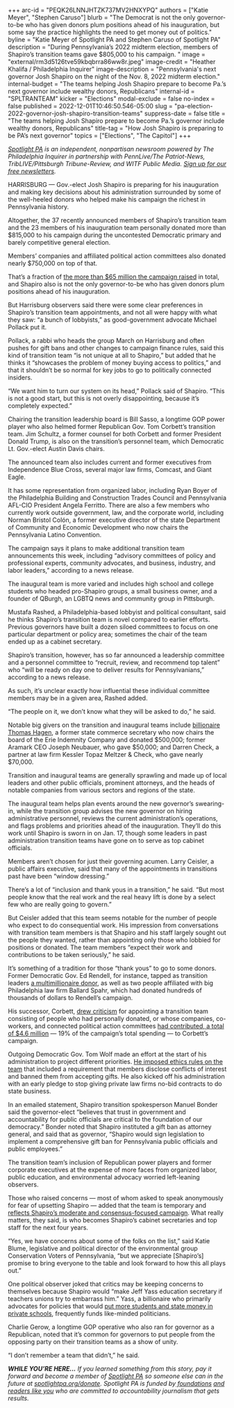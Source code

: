 +++
arc-id = "PEQK26LNNJHTZK737MV2HNXYPQ"
authors = ["Katie Meyer", "Stephen Caruso"]
blurb = "The Democrat is not the only governor-to-be who has given donors plum positions ahead of his inauguration, but some say the practice highlights the need to get money out of politics."
byline = "Katie Meyer of Spotlight PA and Stephen Caruso of Spotlight PA"
description = "During Pennsylvania’s 2022 midterm election, members of Shapiro’s transition teams gave $805,000 to his campaign. "
image = "external/rm3d5126tve59kbqbrra86ww8r.jpeg"
image-credit = "Heather Khalifa / Philadelphia Inquirer"
image-description = "Pennsylvania's next governor Josh Shapiro on the night of the Nov. 8, 2022 midterm election."
internal-budget = "The teams helping Josh Shapiro prepare to become Pa.’s next governor include wealthy donors, Republicans"
internal-id = "SPLTRANTEAM"
kicker = "Elections"
modal-exclude = false
no-index = false
published = 2022-12-01T10:46:50.546-05:00
slug = "pa-election-2022-governor-josh-shapiro-transition-teams"
suppress-date = false
title = "The teams helping Josh Shapiro prepare to become Pa.’s governor include wealthy donors, Republicans"
title-tag = "How Josh Shapiro is preparing to be PA’s next governor"
topics = ["Elections", "The Capitol"]
+++

<a href="https://www.spotlightpa.org/"><i>Spotlight PA</i></a><i> is an independent, nonpartisan newsroom powered by The Philadelphia Inquirer in partnership with PennLive/The Patriot-News, TribLIVE/Pittsburgh Tribune-Review, and WITF Public Media. </i><a href="https://www.spotlightpa.org/newsletters"><i>Sign up for our free newsletters</i></a><i>.</i>

HARRISBURG — Gov.-elect Josh Shapiro is preparing for his inauguration and making key decisions about his administration surrounded by some of the well-heeled donors who helped make his campaign the richest in Pennsylvania history.

Altogether, the 37 recently announced members of Shapiro’s transition team and the 23 members of his inauguration team personally donated more than $815,000 to his campaign during the uncontested Democratic primary and barely competitive general election.

Members’ companies and affiliated political action committees also donated nearly $750,000 on top of that.

<script src="https://www.spotlightpa.org/embed.js" async></script><div data-spl-embed-version="1" data-spl-src="https://www.spotlightpa.org/embeds/newsletter/"></div>


That’s a fraction of <a href="https://www.campaignfinanceonline.pa.gov/Pages/CFAnnualTotals.aspx?Filer=20160016">the more than $65 million the campaign raised</a> in total, and Shapiro also is not the only governor-to-be who has given donors plum positions ahead of his inauguration.

But Harrisburg observers said there were some clear preferences in Shapiro’s transition team appointments, and not all were happy with what they saw: “a bunch of lobbyists,” as good-government advocate Michael Pollack put it.

Pollack, a rabbi who heads the group March on Harrisburg and often pushes for gift bans and other changes to campaign finance rules, said this kind of transition team “is not unique at all to Shapiro,” but added that he thinks it “showcases the problem of money buying access to politics,” and that it shouldn’t be so normal for key jobs to go to politically connected insiders.

“We want him to turn our system on its head,” Pollack said of Shapiro. “This is not a good start, but this is not overly disappointing, because it’s completely expected.”

Chairing the transition leadership board is Bill Sasso, a longtime GOP power player who also helmed former Republican Gov. Tom Corbett’s transition team. Jim Schultz, a former counsel for both Corbett and former President Donald Trump, is also on the transition’s personnel team, which Democratic Lt. Gov.-elect Austin Davis chairs.

The announced team also includes current and former executives from Independence Blue Cross, several major law firms, Comcast, and Giant Eagle.

It has some representation from organized labor, including Ryan Boyer of the Philadelphia Building and Construction Trades Council and Pennsylvania AFL-CIO President Angela Ferritto. There are also a few members who currently work outside government, law, and the corporate world, including Norman Bristol Colón, a former executive director of the state Department of Community and Economic Development who now chairs the Pennsylvania Latino Convention.

The campaign says it plans to make additional transition team announcements this week, including “advisory committees of policy and professional experts, community advocates, and business, industry, and labor leaders,” according to a news release.

The inaugural team is more varied and includes high school and college students who headed pro-Shapiro groups, a small business owner, and a founder of QBurgh, an LGBTQ news and community group in Pittsburgh.

Mustafa Rashed, a Philadelphia-based lobbyist and political consultant, said he thinks Shapiro’s transition team is novel compared to earlier efforts. Previous governors have built a dozen siloed committees to focus on one particular department or policy area; sometimes the chair of the team ended up as a cabinet secretary.

Shapiro’s transition, however, has so far announced a leadership committee and a personnel committee to “recruit, review, and recommend top talent” who “will be ready on day one to deliver results for Pennsylvanians,” according to a news release.

As such, it’s unclear exactly how influential these individual committee members may be in a given area, Rashed added.

“The people on it, we don’t know what they will be asked to do,” he said.

Notable big givers on the transition and inaugural teams include <a href="https://www.forbes.com/profile/thomas-hagen/?sh=76a0433225ca">billionaire Thomas Hagen</a>, a former state commerce secretary who now chairs the board of the Erie Indemnity Company and donated $500,000; former Aramark CEO Joseph Neubauer, who gave $50,000; and Darren Check, a partner at law firm Kessler Topaz Meltzer &amp; Check, who gave nearly $70,000.

Transition and inaugural teams are generally sprawling and made up of local leaders and other public officials, prominent attorneys, and the heads of notable companies from various sectors and regions of the state.

The inaugural team helps plan events around the new governor’s swearing-in, while the transition group advises the new governor on hiring administrative personnel, reviews the current administration’s operations, and flags problems and priorities ahead of the inauguration. They’ll do this work until Shapiro is sworn in on Jan. 17, though some leaders in past administration transition teams have gone on to serve as top cabinet officials.

Members aren’t chosen for just their governing acumen. Larry Ceisler, a public affairs executive, said that many of the appointments in transitions past have been “window dressing.”

There’s a lot of “inclusion and thank yous in a transition,” he said. “But most people know that the real work and the real heavy lift is done by a select few who are really going to govern.”

But Ceisler added that this team seems notable for the number of people who expect to do consequential work. His impression from conversations with transition team members is that Shapiro and his staff largely sought out the people they wanted, rather than appointing only those who lobbied for positions or donated. The team members “expect their work and contributions to be taken seriously,” he said.

It’s something of a tradition for those “thank yous” to go to some donors. Former Democratic Gov. Ed Rendell, for instance, tapped as transition leaders <a href="https://archive.triblive.com/news/rendell-taps-fox-chapel-donor-for-transition-team/">a multimillionaire donor</a>, as well as two people affiliated with big Philadelphia law firm Ballard Spahr, which had donated hundreds of thousands of dollars to Rendell’s campaign.

His successor, Corbett, <a href="https://www.inquirer.com/philly/blogs/our-money/Corbett_donors_score_spots_on_transition_team.html">drew criticism</a> for appointing a transition team consisting of people who had personally donated, or whose companies, co-workers, and connected political action committees <a href="https://old.post-gazette.com/pg/10353/1111963-454.stm">had contributed, a total of $4.6 million</a> — 19% of the campaign’s total spending — to Corbett’s campaign.

Outgoing Democratic Gov. Tom Wolf made an effort at the start of his administration to project different priorities. <a href="https://www.inquirer.com/philly/news/local/20141113_Sending_signals__Wolf_bans_gifts__limits_no-bid_legal_work.html">He imposed ethics rules on the team</a> that included a requirement that members disclose conflicts of interest and banned them from accepting gifts. He also kicked off his administration with an early pledge to stop giving private law firms no-bid contracts to do state business.

In an emailed statement, Shapiro transition spokesperson Manuel Bonder said the governor-elect “believes that trust in government and accountability for public officials are critical to the foundation of our democracy.” Bonder noted that Shapiro instituted a gift ban as attorney general, and said that as governor, “Shapiro would sign legislation to implement a comprehensive gift ban for Pennsylvania public officials and public employees.”

The transition team’s inclusion of Republican power players and former corporate executives at the expense of more faces from organized labor, public education, and environmental advocacy worried left-leaning observers.

<script src="https://www.spotlightpa.org/embed.js" async></script><div data-spl-embed-version="1" data-spl-src="https://www.spotlightpa.org/embeds/donate/?cta_text=YES%2C%20I%20want%20to%20contribute&eyebrow_text=support%20spotlight%20pa&teaser_text=The%20future%20of%20Spotlight%20PA%20depends%20on%20your%20support.%20Make%20a%20tax-deductible%20gift%20now%20to%20ensure%20this%20vital%20journalism%20can%20continue%20in%202023.%20As%20a%20special%20bonus%2C%20%3Cb%3Eall%20gifts%20will%20be%20TRIPLED%20through%20Dec.%203.%20"></div>


Those who raised concerns — most of whom asked to speak anonymously for fear of upsetting Shapiro — added that the team is temporary and <a href="https://www.spotlightpa.org/news/2022/11/pa-election-2022-results-josh-shapiro-governor-analysis/">reflects Shapiro’s moderate and consensus-focused campaign</a>. What really matters, they said, is who becomes Shapiro’s cabinet secretaries and top staff for the next four years.

“Yes, we have concerns about some of the folks on the list,” said Katie Blume, legislative and political director of the environmental group Conservation Voters of Pennsylvania, “but we appreciate [Shapiro’s] promise to bring everyone to the table and look forward to how this all plays out.”

One political observer joked that critics may be keeping concerns to themselves because Shapiro would “make Jeff Yass education secretary if teachers unions try to embarrass him.” Yass, a billionaire who primarily advocates for policies that would <a href="https://www.spotlightpa.org/news/2022/05/pa-primary-2022-billionaire-donations-jeff-yass/">put more students and state money in private schools</a>, frequently funds like-minded politicians.

Charlie Gerow, a longtime GOP operative who also ran for governor as a Republican, noted that it’s common for governors to put people from the opposing party on their transition teams as a show of unity.

“I don’t remember a team that didn’t,” he said.

<i><b>WHILE YOU’RE HERE...</b></i><i> If you learned something from this story, pay it forward and become a member of </i><a href="https://www.spotlightpa.org/"><i>Spotlight PA</i></a><i> so someone else can in the future at </i><a href="http://spotlightpa.org/donate"><i>spotlightpa.org/donate</i></a><i>. Spotlight PA is funded by</i><a href="https://www.spotlightpa.org/support"><i> foundations</i></a><i> </i><a href="https://www.spotlightpa.org/support"><i>and readers like you</i></a><i> who are committed to accountability journalism that gets results.</i>
